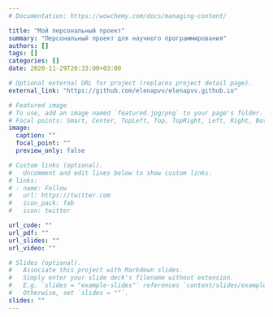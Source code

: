 ```yaml
---
# Documentation: https://wowchemy.com/docs/managing-content/

title: "Мой персональный проект"
summary: "Персональный проект для научного программирования"
authors: []
tags: []
categories: []
date: 2020-11-29T20:33:00+03:00

# Optional external URL for project (replaces project detail page).
external_link: "https://github.com/elenapvv/elenapvv.github.io"

# Featured image
# To use, add an image named `featured.jpg/png` to your page's folder.
# Focal points: Smart, Center, TopLeft, Top, TopRight, Left, Right, BottomLeft, Bottom, BottomRight.
image:
  caption: ""
  focal_point: ""
  preview_only: false

# Custom links (optional).
#   Uncomment and edit lines below to show custom links.
# links:
# - name: Follow
#   url: https://twitter.com
#   icon_pack: fab
#   icon: twitter

url_code: ""
url_pdf: ""
url_slides: ""
url_video: ""

# Slides (optional).
#   Associate this project with Markdown slides.
#   Simply enter your slide deck's filename without extension.
#   E.g. `slides = "example-slides"` references `content/slides/example-slides.md`.
#   Otherwise, set `slides = ""`.
slides: ""
---
```


